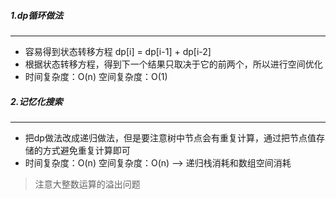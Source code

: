 ##### 1.dp循环做法
---
* 容易得到状态转移方程 dp[i] = dp[i-1] + dp[i-2]
* 根据状态转移方程，得到下一个结果只取决于它的前两个，所以进行空间优化
* 时间复杂度：O(n) 空间复杂度：O(1)
##### 2.记忆化搜索
---
* 把dp做法改成递归做法，但是要注意树中节点会有重复计算，通过把节点值存储的方式避免重复计算即可
* 时间复杂度：O(n) 空间复杂度：O(n) --> 递归栈消耗和数组空间消耗
> 注意大整数运算的溢出问题
